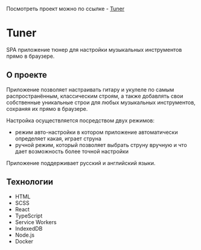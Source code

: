 Посмотреть проект можно по ссылке - [Tuner](https://fox-tuner.herokuapp.com/)

# Tuner

SPA приложение тюнер для настройки музыкальных инструментов прямо в браузере.

## О проекте

Приложение позволяет настраивать гитару и укулеле по самым распространённым, классическим строям, а также добавлять свои собственные уникальные строи для любых музыкальных инструментов, сохраняя их прямо в браузере.

Настройка осуществляется посредством двух режимов:

- режим авто-настройки в котором приложение автоматически определяет какая, играет струна
- ручной режим, который позволяет выбрать струну вручную и что дает возможность более точной настройки

Приложение поддерживает русский и английский языки.

## Технологии

- HTML
- SCSS
- React
- TypeScript
- Service Workers
- IndexedDB
- Node.js
- Docker
